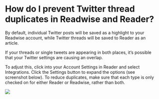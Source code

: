 # How do I prevent Twitter thread duplicates in Readwise and Reader?

By default, individual Twitter posts will be saved as a highlight to your Readwise account, while Twitter threads will be saved to Reader as an article.

If your threads or single tweets are appearing in both places, it’s possible that your Twitter settings are causing an overlap.

To adjust this, click into your Account Settings in Reader and select Integrations. Click the Settings button to expand the options (see screenshot below). To reduce duplicates, make sure that each type is only checked on for either Reader or Readwise, rather than both.

![](https://lh6.googleusercontent.com/cyckbOrLcy7wXEGc6nRok3Y3PVN71Tt-GwU54b92t7zr5utGQdeoCNdSz9TM-moXv20DLZl4g3aLTsw7VY36eMpWS-ANGRcRlasyqZtlmzyVqdwd4p7cORwXTAgSaWK1uTu4AlN6X4GXH5yzlickVKc)
